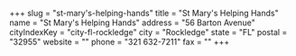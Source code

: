 +++
slug = "st-mary's-helping-hands"
title = "St Mary's Helping Hands"
name = "St Mary's Helping Hands"
address = "56 Barton Avenue"
cityIndexKey = "city-fl-rockledge"
city = "Rockledge"
state = "FL"
postal = "32955"
website = ""
phone = "321 632-7211"
fax = ""
+++
